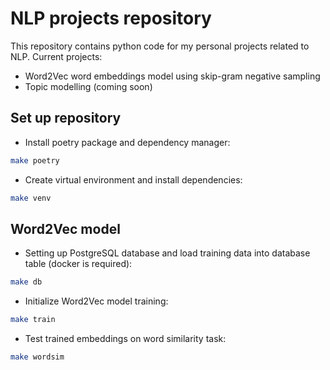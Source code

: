 # NLP projects repository

This repository contains python code for my personal projects related to NLP. 
Current projects:
- Word2Vec word embeddings model using skip-gram negative sampling
- Topic modelling (coming soon)

## Set up repository
- Install poetry package and dependency manager:
```bash
make poetry
```

- Create virtual environment and install dependencies:
```bash
make venv
```

## Word2Vec model
- Setting up PostgreSQL database and load training data into database table (docker is required):
```bash
make db
```

- Initialize Word2Vec model training:
```bash
make train
```
- Test trained embeddings on word similarity task:
```bash
make wordsim
```

